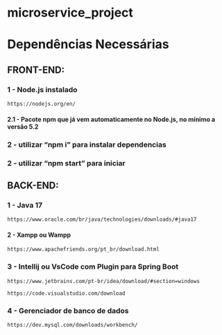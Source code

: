 # microservice_project

<h1><b>Dependências Necessárias</b></h1>

<h2><b>FRONT-END:</b></h1>

<h3>1 - Node.js instalado</h3>

    https://nodejs.org/en/
    
<h4>2.1 -  Pacote npm que já vem automaticamente no Node.js, no mínimo a versão 5.2</h4>
    
<h3>2 - utilizar “npm i” para instalar dependencias </h3>

<h3>2 - utilizar “npm start” para iniciar</h3>

<h2><b>BACK-END:</b></h1>

<h3>1 - Java 17</h3>

    https://www.oracle.com/br/java/technologies/downloads/#java17

<h4>2 -  Xampp ou Wampp</h4>
  
    https://www.apachefriends.org/pt_br/download.html

<h3>3 - Intellij ou VsCode com Plugin para Spring Boot</h3>

    https://www.jetbrains.com/pt-br/idea/download/#section=windows
    
    https://code.visualstudio.com/download
    
<h3>4 - Gerenciador de banco de dados</h3>
    
    https://dev.mysql.com/downloads/workbench/
